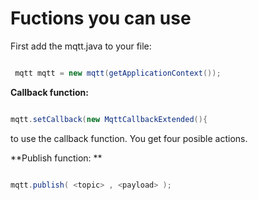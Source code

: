 <H1>Fuctions you can use</H1>

First add the mqtt.java to your file:

```JAVA

 mqtt mqtt = new mqtt(getApplicationContext());
 ```
 
**Callback function:** 
 
 ```JAVA
 
 mqtt.setCallback(new MqttCallbackExtended(){
 
 ```
 to use the callback function. You get four posible actions.
 
 
 
 **Publish function: **
 
 
 ```JAVA
 
 mqtt.publish( <topic> , <payload> );
 
 ```
 
 
 
